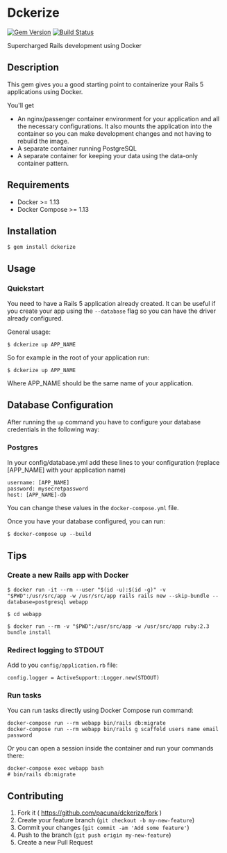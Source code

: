 # Dckerize
[![Gem Version](https://badge.fury.io/rb/dckerize.svg)](http://badge.fury.io/rb/dckerize)
[![Build Status](https://travis-ci.org/pacuna/dckerize.svg?branch=master)](https://travis-ci.org/pacuna/dckerize)

Supercharged Rails development using Docker

## Description

This gem gives you a good starting point to containerize your Rails 5 applications using Docker.

You'll get

- An nginx/passenger container environment for your application and all the necessary configurations. It also mounts the application into the container so you can make development changes and not having to rebuild the image.
- A separate container running PostgreSQL
- A separate container for keeping your data using the data-only container pattern.

## Requirements

- Docker >= 1.13
- Docker Compose >= 1.13

## Installation

    $ gem install dckerize

## Usage

### Quickstart

You need to have a Rails 5 application already created. It can be useful if you
create your app using the `--database` flag so you can have the driver already configured.

General usage:

    $ dckerize up APP_NAME

So for example in the root of your application run:

    $ dckerize up APP_NAME

Where APP_NAME should be the same name of your application.

## Database Configuration

After running the `up` command you have to configure your database credentials
in the following way:

### Postgres
In your config/database.yml add these lines to your configuration (replace [APP_NAME] with your application name)

    username: [APP_NAME]
    password: mysecretpassword
    host: [APP_NAME]-db

You can change these values in the `docker-compose.yml` file.

Once you have your database configured, you can run:

```
$ docker-compose up --build
```
## Tips

### Create a new Rails app with Docker

    $ docker run -it --rm --user "$(id -u):$(id -g)" -v "$PWD":/usr/src/app -w /usr/src/app rails rails new --skip-bundle --database=postgresql webapp
    
    $ cd webapp
    
    $ docker run --rm -v "$PWD":/usr/src/app -w /usr/src/app ruby:2.3 bundle install
    
    
### Redirect logging to STDOUT

Add to you `config/application.rb` file:

    config.logger = ActiveSupport::Logger.new(STDOUT)

### Run tasks

You can run tasks directly using Docker Compose run command:

    docker-compose run --rm webapp bin/rails db:migrate
    docker-compose run --rm webapp bin/rails g scaffold users name email password
    
Or you can open a session inside the container and run your commands there:

    docker-compose exec webapp bash
    # bin/rails db:migrate

## Contributing

1. Fork it ( https://github.com/pacuna/dckerize/fork )
2. Create your feature branch (`git checkout -b my-new-feature`)
3. Commit your changes (`git commit -am 'Add some feature'`)
4. Push to the branch (`git push origin my-new-feature`)
5. Create a new Pull Request
